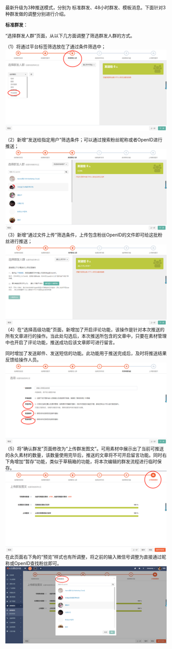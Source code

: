 最新升级为3种推送模式，分别为 标准群发、48小时群发、模板消息。下面针对3种群发做的调整分别进行介绍。

**标准群发**：

“选择群发人群”页面，从以下几方面调整了筛选群发人群的方式。

（1）将通过平台标签筛选放在了通过条件筛选中；![](/assets/1519724820%281%29.jpg)

（2）新增“发送给指定用户”筛选条件；可以通过搜索粉丝昵称或者OpenID进行推送；![](/assets/1519724863%281%29.jpg)（3）新增“通过文件上传”筛选条件，上传包含粉丝OpenID的文件即可给这批粉丝进行推送；![](/assets/1519724967%281%29.jpg)（4）在“选择高级功能”页面，新增加了开启评论功能，该操作是针对本次推送的所有文章进行的操作。当此处勾选后，本次推送所包含的文章中，只要在素材管理中也开启了评论功能，推送成功后该文章即可进行留言。

同时增加了发送邮件、发送短信的功能。此功能用于推送完成后，及时将推送结果反馈给操作人员。![](/assets/1519726129%281%29.jpg)（5）将“确认群发”页面修改为“上传群发图文”。可用素材中展示出了当前可推送的永久素材的数量，该数量使用完毕后，推送的文章将不可开启留言功能。同时右下角增加“暂存”功能，类似于草稿箱的功能，将本次编辑的群发流程进行临时保存。![](/assets/1519727565%281%29.jpg)在此页面右下角的“预览”样式也有所调整，将之前的输入微信号调整为直接通过昵称或OpenID查找粉丝即可。![](/assets/1519727778%281%29.jpg)

